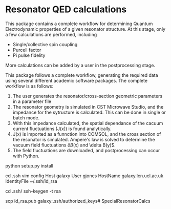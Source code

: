 # Resonator QED calculations

This package contains a complete workflow for determining Quantum Electrodynamic properties of a given resonator structure. At this stage, only a few calculations are performed, including

* Single/collective spin coupling
* Purcell factor
* Pi pulse fidelity

More calculations can be added by a user in the postprocessing stage.

This package follows a complete workflow, generating the required data using several different academic software packages. The complete workflow is as follows:

1. The user generates the resonator/cross-section geometric parameters in a parameter file
2. The resonator geometry is simulated in CST Microwave Studio, and the impedance for the sytructure is calculated. This can be done in single or batch mode.
3. With this impedance calculated, the spatial dependance of the cacuum current fluctuations (J(x)) is found analytically.
4. J(x) is imported as a funnction into COMSOL, and the cross section of the resonator is simulated. Ampere's law is solved to determine the vacuum field fluctuations $\delta B(x)$ and \delta B(y)$.
5. The field fluctuations are downloaded, and postprocessing can occur with Python.

python setup.py install

cd .ssh
vim config
Host galaxy
	User gjones
	HostName galaxy.lcn.ucl.ac.uk
	IdentityFile ~/.ssh/id_rsa

cd .ssh/
ssh-keygen -t rsa

scp id_rsa.pub galaxy:.ssh/authorized_keys# SpecialResonatorCalcs

